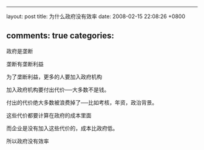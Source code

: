 
---
layout: post
title: 为什么政府没有效率
date: 2008-02-15 22:08:26 +0800

comments: true
categories: 
---
政府是垄断

垄断有垄断利益

为了垄断利益，更多的人要加入政府机构

加入政府机构要付出代价──大多数不是钱。

付出的代价绝大多数被浪费掉了──比如考核，年资，政治背景。

这些代价都要计算在政府的成本里面

而企业是没有加入这些代价的，成本比政府低。

所以政府没有效率
